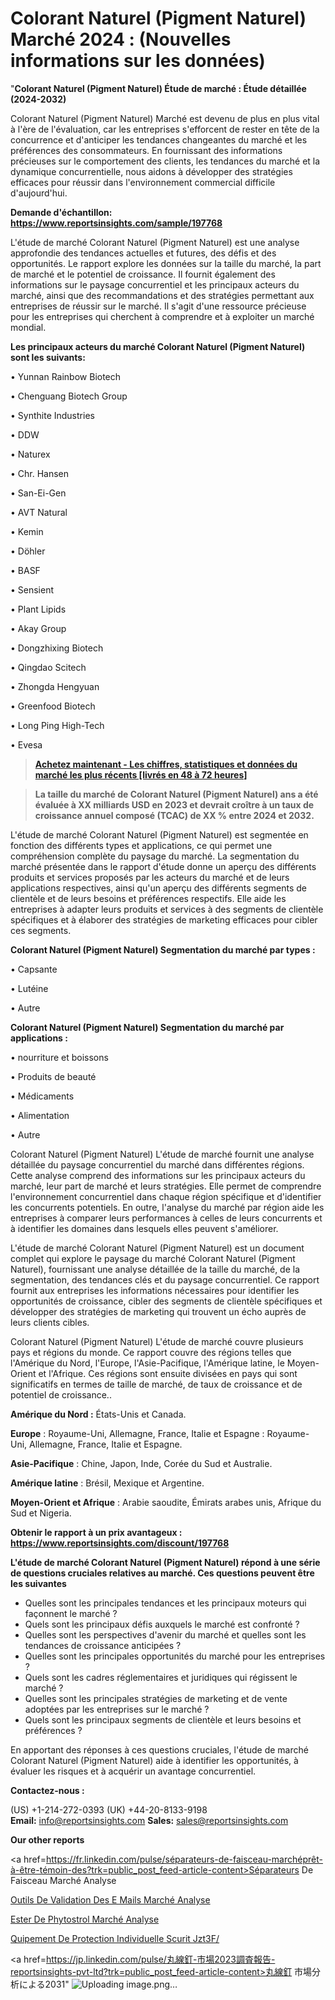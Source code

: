 # Colorant Naturel (Pigment Naturel) Marché 2024 : (Nouvelles informations sur les données)

"<strong>Colorant Naturel (Pigment Naturel) Étude de marché : Étude détaillée (2024-2032)</strong>

Colorant Naturel (Pigment Naturel) Marché est devenu de plus en plus vital à l'ère de l'évaluation, car les entreprises s'efforcent de rester en tête de la concurrence et d'anticiper les tendances changeantes du marché et les préférences des consommateurs. En fournissant des informations précieuses sur le comportement des clients, les tendances du marché et la dynamique concurrentielle, nous aidons à développer des stratégies efficaces pour réussir dans l'environnement commercial difficile d'aujourd'hui.

<strong>Demande d'échantillon: <a href=https://www.reportsinsights.com/sample/197768>https://www.reportsinsights.com/sample/197768</a></strong>

L'étude de marché Colorant Naturel (Pigment Naturel) est une analyse approfondie des tendances actuelles et futures, des défis et des opportunités. Le rapport explore les données sur la taille du marché, la part de marché et le potentiel de croissance. Il fournit également des informations sur le paysage concurrentiel et les principaux acteurs du marché, ainsi que des recommandations et des stratégies permettant aux entreprises de réussir sur le marché. Il s'agit d'une ressource précieuse pour les entreprises qui cherchent à comprendre et à exploiter un marché mondial.

<strong>Les principaux acteurs du marché Colorant Naturel (Pigment Naturel) sont les suivants:</strong>

• Yunnan Rainbow Biotech

• Chenguang Biotech Group

• Synthite Industries

• DDW

• Naturex

• Chr. Hansen

• San-Ei-Gen

• AVT Natural

• Kemin

• Döhler

• BASF

• Sensient

• Plant Lipids

• Akay Group

• Dongzhixing Biotech

• Qingdao Scitech

• Zhongda Hengyuan

• Greenfood Biotech

• Long Ping High-Tech

• Evesa
<blockquote><a href=https://www.reportsinsights.com/buynow/197768><span style=text-decoration: underline;><strong>Achetez maintenant - Les chiffres, statistiques et données du marché les plus récents [livrés en 48 à 72 heures]</strong></span></a></blockquote>
<blockquote><span style=text-decoration: underline;><strong>La taille du marché de Colorant Naturel (Pigment Naturel) ans a été évaluée à XX milliards USD en 2023 et devrait croître à un taux de croissance annuel composé (TCAC) de XX % entre 2024 et 2032.</strong></span></blockquote>
L'étude de marché Colorant Naturel (Pigment Naturel) est segmentée en fonction des différents types et applications, ce qui permet une compréhension complète du paysage du marché. La segmentation du marché présentée dans le rapport d'étude donne un aperçu des différents produits et services proposés par les acteurs du marché et de leurs applications respectives, ainsi qu'un aperçu des différents segments de clientèle et de leurs besoins et préférences respectifs. Elle aide les entreprises à adapter leurs produits et services à des segments de clientèle spécifiques et à élaborer des stratégies de marketing efficaces pour cibler ces segments.

<strong>Colorant Naturel (Pigment Naturel) Segmentation du marché par types :</strong>

• Capsante

• Lutéine

• Autre

<strong>Colorant Naturel (Pigment Naturel) Segmentation du marché par applications :</strong>

• nourriture et boissons

• Produits de beauté

• Médicaments

• Alimentation

• Autre

Colorant Naturel (Pigment Naturel) L'étude de marché fournit une analyse détaillée du paysage concurrentiel du marché dans différentes régions. Cette analyse comprend des informations sur les principaux acteurs du marché, leur part de marché et leurs stratégies. Elle permet de comprendre l'environnement concurrentiel dans chaque région spécifique et d'identifier les concurrents potentiels. En outre, l'analyse du marché par région aide les entreprises à comparer leurs performances à celles de leurs concurrents et à identifier les domaines dans lesquels elles peuvent s'améliorer.

L'étude de marché Colorant Naturel (Pigment Naturel) est un document complet qui explore le paysage du marché Colorant Naturel (Pigment Naturel), fournissant une analyse détaillée de la taille du marché, de la segmentation, des tendances clés et du paysage concurrentiel. Ce rapport fournit aux entreprises les informations nécessaires pour identifier les opportunités de croissance, cibler des segments de clientèle spécifiques et développer des stratégies de marketing qui trouvent un écho auprès de leurs clients cibles.

Colorant Naturel (Pigment Naturel) L'étude de marché couvre plusieurs pays et régions du monde. Ce rapport couvre des régions telles que l'Amérique du Nord, l'Europe, l'Asie-Pacifique, l'Amérique latine, le Moyen-Orient et l'Afrique. Ces régions sont ensuite divisées en pays qui sont significatifs en termes de taille de marché, de taux de croissance et de potentiel de croissance..

<strong>Amérique du Nord :</strong> États-Unis et Canada.

<strong>Europe</strong> : Royaume-Uni, Allemagne, France, Italie et Espagne : Royaume-Uni, Allemagne, France, Italie et Espagne.

<strong>Asie-Pacifique</strong> : Chine, Japon, Inde, Corée du Sud et Australie.

<strong>Amérique latine</strong> : Brésil, Mexique et Argentine.

<strong>Moyen-Orient et Afrique</strong> : Arabie saoudite, Émirats arabes unis, Afrique du Sud et Nigeria.

<strong>Obtenir le rapport à un prix avantageux : <a href=https://www.reportsinsights.com/discount/197768>https://www.reportsinsights.com/discount/197768</a></strong>

<strong>L'étude de marché Colorant Naturel (Pigment Naturel) répond à une série de questions cruciales relatives au marché. Ces questions peuvent être les suivantes</strong>
<ul>
  <li>Quelles sont les principales tendances et les principaux moteurs qui façonnent le marché ?</li>
  <li>Quels sont les principaux défis auxquels le marché est confronté ?</li>
  <li>Quelles sont les perspectives d'avenir du marché et quelles sont les tendances de croissance anticipées ?</li>
  <li>Quelles sont les principales opportunités du marché pour les entreprises ?</li>
  <li>Quels sont les cadres réglementaires et juridiques qui régissent le marché ?</li>
  <li>Quelles sont les principales stratégies de marketing et de vente adoptées par les entreprises sur le marché ?</li>
  <li>Quels sont les principaux segments de clientèle et leurs besoins et préférences ?</li>
</ul>
En apportant des réponses à ces questions cruciales, l'étude de marché Colorant Naturel (Pigment Naturel) aide à identifier les opportunités, à évaluer les risques et à acquérir un avantage concurrentiel.

<strong>Contactez-nous :</strong>

(US) +1-214-272-0393
(UK) +44-20-8133-9198
<strong>Email:</strong> <a>info@reportsinsights.com</a>
<strong>Sales:</strong> <a>sales@reportsinsights.com</a>

<strong>Our other reports</strong>

<a href=https://fr.linkedin.com/pulse/séparateurs-de-faisceau-marchéprêt-à-être-témoin-des?trk=public_post_feed-article-content>Séparateurs De Faisceau Marché Analyse</a>

<a href=https://www.linkedin.com/pulse/outils-de-validation-des-e-mails-march%C3%A9-informations-eogxf/>Outils De Validation Des E Mails Marché Analyse</a>

<a href=https://www.linkedin.com/pulse/ester-de-phytost%C3%A9rol-march%C3%A9-opportunit%C3%A9s-taille-nfjjf/>Ester De Phytostrol Marché Analyse</a>

<a href=https://www.linkedin.com/pulse/%C3%A9quipement-de-protection-individuelle-s%C3%A9curit%C3%A9-jzt3f/>Quipement De Protection Individuelle Scurit Jzt3F/</a>

<a href=https://jp.linkedin.com/pulse/丸線釘-市場2023調査報告-reportsinsights-pvt-ltd?trk=public_post_feed-article-content>丸線釘 市場分析による2031</a>"
![Uploading image.png…]()
